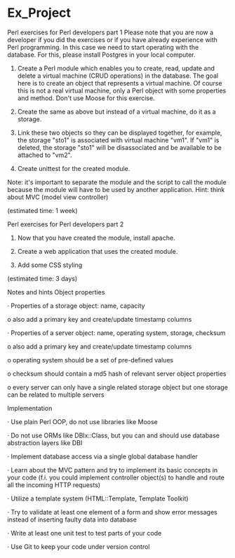 # Ex_Project
Perl exercises for Perl developers part 1
Please note that you are now a developer if you did the exercises or if you have already experience with Perl programming. In this case we need to start operating with the database. For this, please install Postgres in your local computer.

1.    Create a Perl module which enables you to create, read, update and delete a virtual machine (CRUD operations) in the database. The goal here is to create an object that represents a virtual machine. Of course this is not a real virtual machine, only a Perl object with some properties and method. Don't use Moose for this exercise.

2.    Create the same as above but instead of a virtual machine, do it as a storage.

3.    Link these two objects so they can be displayed together, for example, the storage "sto1" is associated with virtual machine "vm1". If "vm1" is deleted, the storage "sto1" will be disassociated and be available to be attached to "vm2".

4.    Create unittest for the created module.

Note: it's important to separate the module and the script to call the module because the module will have to be used by another application. Hint: think about MVC (model view controller)

(estimated time: 1 week)

Perl exercises for Perl developers part 2
1.    Now that you have created the module, install apache.

2.    Create a web application that uses the created module.

3.    Add some CSS styling

(estimated time: 3 days)

Notes and hints
Object properties

·       Properties of a storage object: name, capacity

o  also add a primary key and create/update timestamp columns

·       Properties of a server object: name, operating system, storage, checksum

o  also add a primary key and create/update timestamp columns

o  operating system should be a set of pre-defined values

o  checksum should contain a md5 hash of relevant server object properties

o  every server can only have a single related storage object but one storage can be related to multiple servers

Implementation

·       Use plain Perl OOP, do not use libraries like Moose

·       Do not use ORMs like DBIx::Class, but you can and should use database abstraction layers like DBI

·       Implement database access via a single global database handler

·       Learn about the MVC pattern and try to implement its basic concepts in your code (f.i. you could implement controller object(s) to handle and route all the incoming HTTP requests)

·       Utilize a template system (HTML::Template, Template Toolkit)

·       Try to validate at least one element of a form and show error messages instead of inserting faulty data into database

·       Write at least one unit test to test parts of your code

·       Use Git to keep your code under version control



